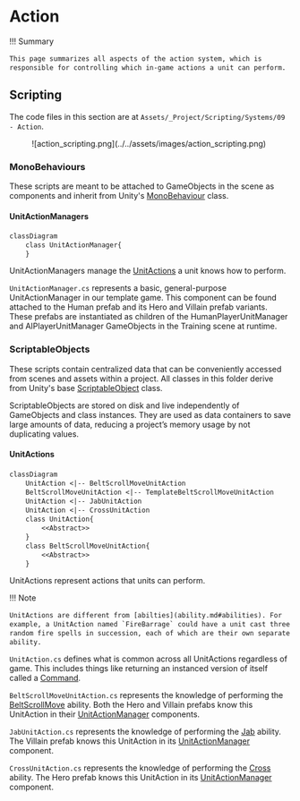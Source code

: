 # Action

!!! Summary

    This page summarizes all aspects of the action system, which is responsible for controlling which in-game actions a unit can perform.

## Scripting

The code files in this section are at `Assets/_Project/Scripting/Systems/09 - Action`.

<figure markdown="span">
    ![action_scripting.png](../../assets/images/action_scripting.png)
</figure>

### MonoBehaviours

These scripts are meant to be attached to GameObjects in the scene as components and inherit from Unity's [MonoBehaviour](https://docs.unity3d.com/6000.0/Documentation/Manual/class-MonoBehaviour.html) class.

#### UnitActionManagers

``` mermaid
classDiagram
    class UnitActionManager{
    }
```

UnitActionManagers manage the [UnitActions](#unitactions) a unit knows how to perform.

`UnitActionManager.cs` represents a basic, general-purpose UnitActionManager in our template game. This component can be found attached to the Human prefab and its Hero and Villain prefab variants. These prefabs are instantiated as children of the HumanPlayerUnitManager and AIPlayerUnitManager GameObjects in the Training scene at runtime.

### ScriptableObjects

These scripts contain centralized data that can be conveniently accessed from scenes and assets within a project. All classes in this folder derive from Unity's base [ScriptableObject](https://docs.unity3d.com/6000.0/Documentation/ScriptReference/ScriptableObject.html) class.

ScriptableObjects are stored on disk and live independently of GameObjects and class instances. They are used as data containers to save large amounts of data, reducing a project’s memory usage by not duplicating values.

#### UnitActions

``` mermaid
classDiagram
    UnitAction <|-- BeltScrollMoveUnitAction
    BeltScrollMoveUnitAction <|-- TemplateBeltScrollMoveUnitAction
    UnitAction <|-- JabUnitAction
    UnitAction <|-- CrossUnitAction
    class UnitAction{
        <<Abstract>>
    }
    class BeltScrollMoveUnitAction{
        <<Abstract>>
    }
```

UnitActions represent actions that units can perform.

!!! Note

    UnitActions are different from [abilties](ability.md#abilities). For example, a UnitAction named `FireBarrage` could have a unit cast three random fire spells in succession, each of which are their own separate ability.

`UnitAction.cs` defines what is common across all UnitActions regardless of game. This includes things like returning an instanced version of itself called a [Command](command.md#commands).

`BeltScrollMoveUnitAction.cs` represents the knowledge of performing the [BeltScrollMove](ability.md#abilities) ability. Both the Hero and Villain prefabs know this UnitAction in their [UnitActionManager](#unitactionmanagers) components.

`JabUnitAction.cs` represents the knowledge of performing the [Jab](ability.md#abilities) ability. The Villain prefab knows this UnitAction in its [UnitActionManager](#unitactionmanagers) component.

`CrossUnitAction.cs` represents the knowledge of performing the [Cross](ability.md#abilities) ability. The Hero prefab knows this UnitAction in its [UnitActionManager](#unitactionmanagers) component.